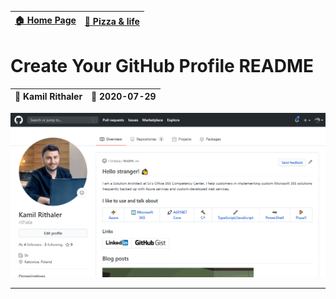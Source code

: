 [🏠 Home Page](https://github.com/rithala) | [🍕 Pizza & life](../)
-|-

# Create Your GitHub Profile README

👨 Kamil Rithaler | 📅 2020-07-29
-|-

![Create Your GitHub Profile README](poster.png)

---

